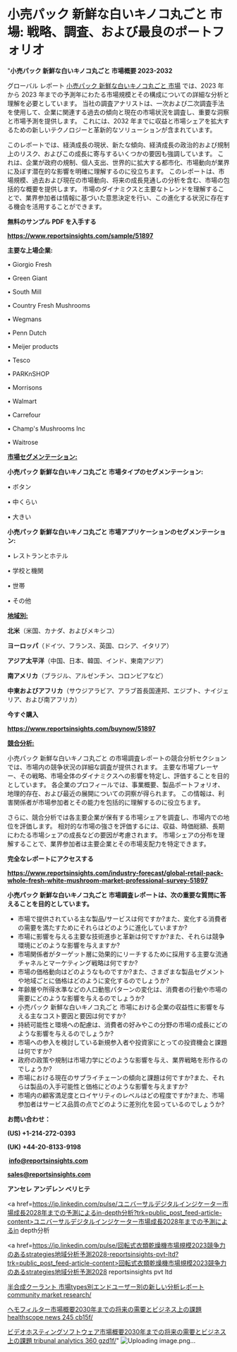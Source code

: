 # 小売パック 新鮮な白いキノコ丸ごと 市場: 戦略、調査、および最良のポートフォリオ

"<strong>小売パック 新鮮な白いキノコ丸ごと 市場概要 2023-2032</strong>

グローバル レポート <a href=https://www.reportsinsights.com/sample/51897>小売パック 新鮮な白いキノコ丸ごと 市場</a> では、2023 年から 2023 年までの予測年にわたる市場規模とその構成についての詳細な分析と理解を必要としています。 当社の調査アナリストは、一次および二次調査手法を使用して、企業に関連する過去の傾向と現在の市場状況を調査し、重要な洞察と市場予測を提供します。 これには、2032 年までに収益と市場シェアを拡大​​するための新しいテクノロジーと革新的なソリューションが含まれています。

このレポートでは、経済成長の現状、新たな傾向、経済成長の政治的および規制上のリスク、およびこの成長に寄与するいくつかの要因も強調しています。 これは、企業が政府の規制、個人支出、世界的に拡大する都市化、市場動向が業界に及ぼす潜在的な影響を明確に理解するのに役立ちます。 このレポートは、市場規模、過去および現在の市場動向、将来の成長見通しの分析を含む、市場の包括的な概要を提供します。 市場のダイナミクスと主要なトレンドを理解することで、業界参加者は情報に基づいた意思決定を行い、この進化する状況に存在する機会を活用することができます。

<strong><b>無料のサンプル PDF を入手する</b></strong>

<a href=https://www.reportsinsights.com/sample/51897><strong><u>https://www.reportsinsights.com/sample/51897</u></strong></a>

<strong>主要な上場企業:</strong>

• Giorgio Fresh

• Green Giant

• South Mill

• Country Fresh Mushrooms

• Wegmans

• Penn Dutch

• Meijer products

• Tesco

• PARKnSHOP

• Morrisons

• Walmart

• Carrefour

• Champ's Mushrooms Inc

• Waitrose

<strong><u>市場セグメンテーション</u></strong><strong><u>:</u></strong>

<strong>小売パック 新鮮な白いキノコ丸ごと 市場タイプのセグメンテーション:</strong>

• ボタン

• 中くらい

• 大きい

<strong>小売パック 新鮮な白いキノコ丸ごと 市場アプリケーションのセグメンテーション:</strong>

• レストランとホテル

• 学校と機関

• 世帯

• その他

<strong><u>地域別</u></strong><strong><u>:</u></strong>

<strong>北米</strong>（米国、カナダ、およびメキシコ）

<strong>ヨーロッパ</strong>（ドイツ、フランス、英国、ロシア、イタリア）

<strong>アジア太平洋</strong>（中国、日本、韓国、インド、東南アジア）

<strong>南アメリカ</strong>（ブラジル、アルゼンチン、コロンビアなど）

<strong>中東およびアフリカ</strong>（サウジアラビア、アラブ首長国連邦、エジプト、ナイジェリア、および南アフリカ）

<strong>今すぐ購入</strong>

<a href=https://www.reportsinsights.com/buynow/51897><strong><u>https://www.reportsinsights.com/buynow/51897</u></strong></a>

<strong><u>競合分析:</u></strong>

小売パック 新鮮な白いキノコ丸ごと の市場調査レポートの競合分析セクションでは、市場内の競争状況の詳細な調査が提供されます。 主要な市場プレーヤー、その戦略、市場全体のダイナミクスへの影響を特定し、評価することを目的としています。 各企業のプロフィールでは、事業概要、製品ポートフォリオ、地理的存在、および最近の展開についての洞察が得られます。 この情報は、利害関係者が市場参加者とその能力を包括的に理解するのに役立ちます。

さらに、競合分析では各主要企業が保有する市場シェアを調査し、市場内での地位を評価します。 相対的な市場の強さを評価するには、収益、時価総額、長期にわたる市場シェアの成長などの要因が考慮されます。 市場シェアの分布を理解することで、業界参加者は主要企業とその市場支配力を特定できます。

<strong>完全なレポートにアクセスする</strong>

<a href=https://www.reportsinsights.com/industry-forecast/global-retail-pack-whole-fresh-white-mushroom-market-professional-survey-51897><strong><u><b>https://www.reportsinsights.com/industry-forecast/global-retail-pack-whole-fresh-white-mushroom-market-professional-survey-51897</b></u></strong></a>

<strong><b>小売パック 新鮮な白いキノコ丸ごと 市場調査レポートは、次の重要な質問に答えることを目的としています。</b></strong>
<ul>
  <li>市場で提供されている主な製品/サービスは何ですか?また、変化する消費者の需要を満たすためにそれらはどのように進化していますか?</li>
  <li>市場に影響を与える主要な技術進歩と革新は何ですか?また、それらは競争環境にどのような影響を与えますか?</li>
  <li>市場関係者がターゲット層に効果的にリーチするために採用する主要な流通チャネルとマーケティング戦略は何ですか?</li>
  <li>市場の価格動向はどのようなものですか?また、さまざまな製品セグメントや地域ごとに価格はどのように変化するのでしょうか?</li>
  <li>年齢層や所得水準などの人口動態パターンの変化は、消費者の行動や市場の需要にどのような影響を与えるのでしょうか?</li>
  <li>小売パック 新鮮な白いキノコ丸ごと 市場における企業の収益性に影響を与える主なコスト要因と要因は何ですか?</li>
  <li>持続可能性と環境への配慮は、消費者の好みやこの分野の市場の成長にどのような影響を与えるのでしょうか?</li>
  <li>市場への参入を検討している新規参入者や投資家にとっての投資機会と課題は何ですか?</li>
  <li>政府の政策や規制は市場力学にどのような影響を与え、業界戦略を形作るのでしょうか?</li>
  <li>市場における現在のサプライチェーンの傾向と課題は何ですか?また、それらは製品の入手可能性と価格にどのような影響を与えますか?</li>
  <li>市場内の顧客満足度とロイヤリティのレベルはどの程度ですか?また、市場参加者はサービス品質の点でどのように差別化を図っているのでしょうか?</li>
</ul>
<strong>お問い合わせ：</strong>

<strong>(US) +1-214-272-0393</strong>

<strong>(UK) +44-20-8133-9198</strong>

<strong> </strong><a href=info@reportsinsights.com><strong><u>info@reportsinsights.com</u></strong></a>

<a href=sales@reportsinsights.com><strong><u>sales@reportsinsights.com</u></strong></a>

<strong>アンセレ アンデレン ベリヒテ</strong>

<a href=https://jp.linkedin.com/pulse/ユニバーサルデジタルインジケーター市場成長2028年までの予測によるin-depth分析?trk=public_post_feed-article-content>ユニバーサルデジタルインジケーター市場成長2028年までの予測によるin depth分析</a>

<a href=https://jp.linkedin.com/pulse/回転式衣類乾燥機市場規模2023競争力のあるstrategies地域分析予測2028-reportsinsights-pvt-ltd?trk=public_post_feed-article-content>回転式衣類乾燥機市場規模2023競争力のあるstrategies地域分析予測2028 reportsinsights pvt ltd</a>

<a href=https://www.linkedin.com/pulse/半合成クーラント-市場types別エンドユーザー別の新しい分析レポート-community-market-research/>半合成クーラント 市場types別エンドユーザー別の新しい分析レポート community market research/</a>

<a href=https://www.linkedin.com/pulse/ヘモフィルター市場概要2030年までの将来の需要とビジネス上の課題-healthscope-news-245-cb15f/>ヘモフィルター市場概要2030年までの将来の需要とビジネス上の課題 healthscope news 245 cb15f/</a>

<a href=https://www.linkedin.com/pulse/ビデオホスティングソフトウェア市場概要2030年までの将来の需要とビジネス上の課題-tribunal-analytics-360-gzd1f/>ビデオホスティングソフトウェア市場概要2030年までの将来の需要とビジネス上の課題 tribunal analytics 360 gzd1f/</a>"
![Uploading image.png…]()
